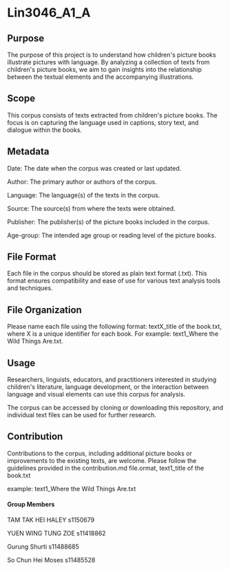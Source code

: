 # Lin3046_A1_A

## Purpose

The purpose of this project is to understand how children's picture books illustrate pictures with language. By analyzing a collection of texts from children's picture books, we aim to gain insights into the relationship between the textual elements and the accompanying illustrations.

## Scope

This corpus consists of texts extracted from children's picture books. The focus is on capturing the language used in captions, story text, and dialogue within the books.

## Metadata

Date: The date when the corpus was created or last updated.

Author: The primary author or authors of the corpus.

Language: The language(s) of the texts in the corpus.

Source: The source(s) from where the texts were obtained.

Publisher: The publisher(s) of the picture books included in the corpus.

Age-group: The intended age group or reading level of the picture books.

## File Format

Each file in the corpus should be stored as plain text format (.txt). This format ensures compatibility and ease of use for various text analysis tools and techniques.

## File Organization

Please name each file using the following format: textX_title of the book.txt, where X is a unique identifier for each book. For example: text1_Where the Wild Things Are.txt.


## Usage

Researchers, linguists, educators, and practitioners interested in studying children's literature, language development, or the interaction between language and visual elements can use this corpus for analysis. 

The corpus can be accessed by cloning or downloading this repository, and individual text files can be used for further research.

## Contribution

Contributions to the corpus, including additional picture books or improvements to the existing texts, are welcome. Please follow the guidelines provided in the contribution.md file.ormat, text1_title of the book.txt

example: text1_Where the Wild Things Are.txt

#### Group Members

TAM TAK HEI HALEY s1150679

YUEN WING TUNG ZOE s11418862

Gurung Shurti s11488685

So Chun Hei Moses s11485528
